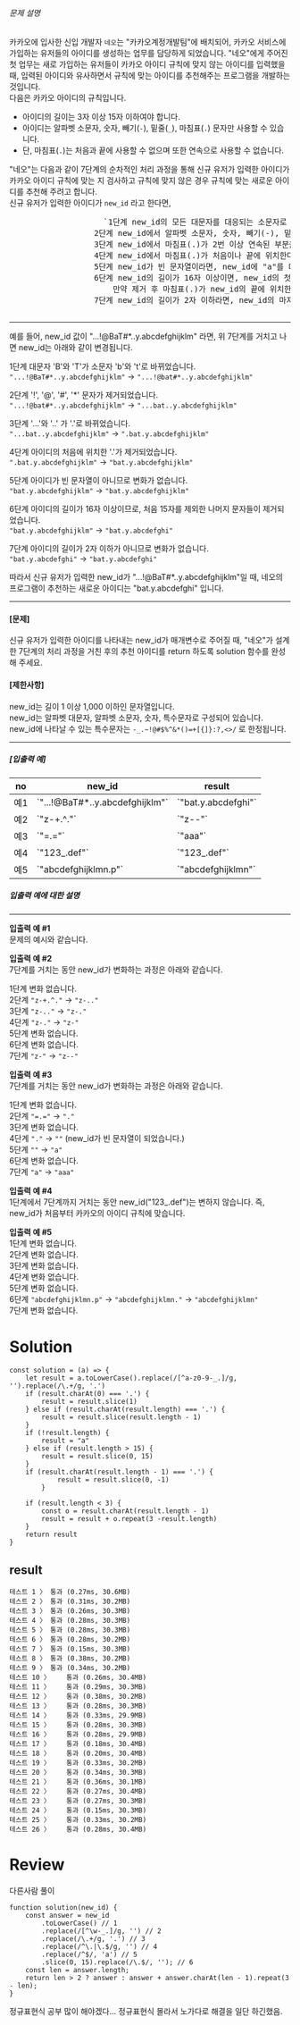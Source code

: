 <div class="guide-section-description">

###### 문제 설명

<div class="markdown solarized-dark">

카카오에 입사한 신입 개발자 `네오`는 "카카오계정개발팀"에 배치되어, 카카오 서비스에 가입하는 유저들의 아이디를 생성하는 업무를 담당하게 되었습니다. "네오"에게 주어진 첫 업무는 새로 가입하는 유저들이 카카오 아이디 규칙에 맞지 않는 아이디를 입력했을 때, 입력된 아이디와 유사하면서 규칙에 맞는 아이디를 추천해주는 프로그램을 개발하는 것입니다.  
다음은 카카오 아이디의 규칙입니다.

*   아이디의 길이는 3자 이상 15자 이하여야 합니다.
*   아이디는 알파벳 소문자, 숫자, 빼기(`-`), 밑줄(`_`), 마침표(`.`) 문자만 사용할 수 있습니다.
*   단, 마침표(`.`)는 처음과 끝에 사용할 수 없으며 또한 연속으로 사용할 수 없습니다.

"네오"는 다음과 같이 7단계의 순차적인 처리 과정을 통해 신규 유저가 입력한 아이디가 카카오 아이디 규칙에 맞는 지 검사하고 규칙에 맞지 않은 경우 규칙에 맞는 새로운 아이디를 추천해 주려고 합니다.  
신규 유저가 입력한 아이디가 `new_id` 라고 한다면,

<div class="highlight">

<pre class="codehilite">                    `1단계 new_id의 모든 대문자를 대응되는 소문자로 치환합니다.
                  2단계 new_id에서 알파벳 소문자, 숫자, 빼기(-), 밑줄(_), 마침표(.)를 제외한 모든 문자를 제거합니다.
                  3단계 new_id에서 마침표(.)가 2번 이상 연속된 부분을 하나의 마침표(.)로 치환합니다.
                  4단계 new_id에서 마침표(.)가 처음이나 끝에 위치한다면 제거합니다.
                  5단계 new_id가 빈 문자열이라면, new_id에 "a"를 대입합니다.
                  6단계 new_id의 길이가 16자 이상이면, new_id의 첫 15개의 문자를 제외한 나머지 문자들을 모두 제거합니다.
                      만약 제거 후 마침표(.)가 new_id의 끝에 위치한다면 끝에 위치한 마침표(.) 문자를 제거합니다.
                  7단계 new_id의 길이가 2자 이하라면, new_id의 마지막 문자를 new_id의 길이가 3이 될 때까지 반복해서 끝에 붙입니다.` 
                </pre>

</div>

* * *

예를 들어, new_id 값이 "...!@BaT#*..y.abcdefghijklm" 라면, 위 7단계를 거치고 나면 new_id는 아래와 같이 변경됩니다.

1단계 대문자 'B'와 'T'가 소문자 'b'와 't'로 바뀌었습니다.  
`"...!@BaT#*..y.abcdefghijklm"` → `"...!@bat#*..y.abcdefghijklm"`

2단계 '!', '@', '#', '*' 문자가 제거되었습니다.  
`"...!@bat#*..y.abcdefghijklm"` → `"...bat..y.abcdefghijklm"`

3단계 '...'와 '..' 가 '.'로 바뀌었습니다.  
`"...bat..y.abcdefghijklm"` → `".bat.y.abcdefghijklm"`

4단계 아이디의 처음에 위치한 '.'가 제거되었습니다.  
`".bat.y.abcdefghijklm"` → `"bat.y.abcdefghijklm"`

5단계 아이디가 빈 문자열이 아니므로 변화가 없습니다.  
`"bat.y.abcdefghijklm"` → `"bat.y.abcdefghijklm"`

6단계 아이디의 길이가 16자 이상이므로, 처음 15자를 제외한 나머지 문자들이 제거되었습니다.  
`"bat.y.abcdefghijklm"` → `"bat.y.abcdefghi"`

7단계 아이디의 길이가 2자 이하가 아니므로 변화가 없습니다.  
`"bat.y.abcdefghi"` → `"bat.y.abcdefghi"`

따라서 신규 유저가 입력한 new_id가 "...!@BaT#*..y.abcdefghijklm"일 때, 네오의 프로그램이 추천하는 새로운 아이디는 "bat.y.abcdefghi" 입니다.

* * *

#### **[문제]**

신규 유저가 입력한 아이디를 나타내는 new_id가 매개변수로 주어질 때, "네오"가 설계한 7단계의 처리 과정을 거친 후의 추천 아이디를 return 하도록 solution 함수를 완성해 주세요.

#### **[제한사항]**

new_id는 길이 1 이상 1,000 이하인 문자열입니다.  
new_id는 알파벳 대문자, 알파벳 소문자, 숫자, 특수문자로 구성되어 있습니다.  
new_id에 나타날 수 있는 특수문자는 `-_.~!@#$%^&*()=+[{]}:?,<>/` 로 한정됩니다.

* * *

##### **[입출력 예]**

<table class="table">

<thead>

<tr>

<th>no</th>

<th>new_id</th>

<th>result</th>

</tr>

</thead>

<tbody>

<tr>

<td>예1</td>

<td>`"...!@BaT#*..y.abcdefghijklm"`</td>

<td>`"bat.y.abcdefghi"`</td>

</tr>

<tr>

<td>예2</td>

<td>`"z-+.^."`</td>

<td>`"z--"`</td>

</tr>

<tr>

<td>예3</td>

<td>`"=.="`</td>

<td>`"aaa"`</td>

</tr>

<tr>

<td>예4</td>

<td>`"123_.def"`</td>

<td>`"123_.def"`</td>

</tr>

<tr>

<td>예5</td>

<td>`"abcdefghijklmn.p"`</td>

<td>`"abcdefghijklmn"`</td>

</tr>

</tbody>

</table>

##### **입출력 예에 대한 설명**

* * *

**입출력 예 #1**  
문제의 예시와 같습니다.

**입출력 예 #2**  
7단계를 거치는 동안 new_id가 변화하는 과정은 아래와 같습니다.

1단계 변화 없습니다.  
2단계 `"z-+.^."` → `"z-.."`  
3단계 `"z-.."` → `"z-."`  
4단계 `"z-."` → `"z-"`  
5단계 변화 없습니다.  
6단계 변화 없습니다.  
7단계 `"z-"` → `"z--"`

**입출력 예 #3**  
7단계를 거치는 동안 new_id가 변화하는 과정은 아래와 같습니다.

1단계 변화 없습니다.  
2단계 `"=.="` → `"."`  
3단계 변화 없습니다.  
4단계 `"."` → `""` (new_id가 빈 문자열이 되었습니다.)  
5단계 `""` → `"a"`  
6단계 변화 없습니다.  
7단계 `"a"` → `"aaa"`

**입출력 예 #4**  
1단계에서 7단계까지 거치는 동안 new_id("123_.def")는 변하지 않습니다. 즉, new_id가 처음부터 카카오의 아이디 규칙에 맞습니다.

**입출력 예 #5**  
1단계 변화 없습니다.  
2단계 변화 없습니다.  
3단계 변화 없습니다.  
4단계 변화 없습니다.  
5단계 변화 없습니다.  
6단계 `"abcdefghijklmn.p"` → `"abcdefghijklmn."` → `"abcdefghijklmn"`  
7단계 변화 없습니다.

</div>

</div>


# Solution
```
const solution = (a) => {
    let result = a.toLowerCase().replace(/[^a-z0-9-_.]/g, '').replace(/\.+/g, '.')
    if (result.charAt(0) === '.') {
        result = result.slice(1)
    } else if (result.charAt(result.length) === '.') {
        result = result.slice(result.length - 1)
    }
    if (!result.length) {
        result = "a"
    } else if (result.length > 15) {
        result = result.slice(0, 15)
    }
    if (result.charAt(result.length - 1) === '.') {
            result = result.slice(0, -1)
        }
    
    if (result.length < 3) {
        const o = result.charAt(result.length - 1)
        result = result + o.repeat(3 -result.length)
    }
    return result
}
```
## result
```
테스트 1 〉	통과 (0.27ms, 30.6MB)
테스트 2 〉	통과 (0.31ms, 30.2MB)
테스트 3 〉	통과 (0.26ms, 30.3MB)
테스트 4 〉	통과 (0.28ms, 30.3MB)
테스트 5 〉	통과 (0.28ms, 30.3MB)
테스트 6 〉	통과 (0.28ms, 30.2MB)
테스트 7 〉	통과 (0.15ms, 30.3MB)
테스트 8 〉	통과 (0.38ms, 30.2MB)
테스트 9 〉	통과 (0.34ms, 30.2MB)
테스트 10 〉	통과 (0.26ms, 30.4MB)
테스트 11 〉	통과 (0.29ms, 30.3MB)
테스트 12 〉	통과 (0.38ms, 30.2MB)
테스트 13 〉	통과 (0.28ms, 30.3MB)
테스트 14 〉	통과 (0.33ms, 29.9MB)
테스트 15 〉	통과 (0.28ms, 30.3MB)
테스트 16 〉	통과 (0.28ms, 29.9MB)
테스트 17 〉	통과 (0.18ms, 30.4MB)
테스트 18 〉	통과 (0.20ms, 30.4MB)
테스트 19 〉	통과 (0.33ms, 30.2MB)
테스트 20 〉	통과 (0.34ms, 30.3MB)
테스트 21 〉	통과 (0.36ms, 30.1MB)
테스트 22 〉	통과 (0.27ms, 30.4MB)
테스트 23 〉	통과 (0.27ms, 30.3MB)
테스트 24 〉	통과 (0.15ms, 30.3MB)
테스트 25 〉	통과 (0.33ms, 30.2MB)
테스트 26 〉	통과 (0.28ms, 30.4MB)
```

# Review

다른사람 풀이
```
function solution(new_id) {
    const answer = new_id
        .toLowerCase() // 1
        .replace(/[^\w-_.]/g, '') // 2
        .replace(/\.+/g, '.') // 3
        .replace(/^\.|\.$/g, '') // 4
        .replace(/^$/, 'a') // 5
        .slice(0, 15).replace(/\.$/, ''); // 6
    const len = answer.length;
    return len > 2 ? answer : answer + answer.charAt(len - 1).repeat(3 - len);
}
```

정규표현식 공부 많이 해야겠다...
정규표현식 몰라서 노가다로 해결을 일단 하긴했음.